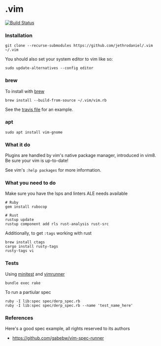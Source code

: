 # .vim

[![Build Status](https://travis-ci.com/jethrodaniel/.vim.svg?token=ySqdnJm9rLt7T1Fsaj2Q&branch=master)](https://travis-ci.com/jethrodaniel/.vim)

### Installation

```
git clone --recurse-submodules https://github.com/jethrodaniel/.vim ~/.vim
```

You should also set your system editor to vim like so:

```
sudo update-alternatives --config editor
```

### brew

To install with [brew](https://brew.sh/)

```
brew install --build-from-source ~/.vim/vim.rb
```

See the [travis file](.travis.yml) for an example.

### apt

```
sudo apt install vim-gnome
```

### What it do

Plugins are handled by vim's native package manager, introduced in vim8.
Be sure your vim is up-to-date!

See vim's `:help packages` for more information.

### What you need to do

Make sure you have the lsps and linters ALE needs available

```
# Ruby
gem install rubocop

# Rust
rustup update
rustup component add rls rust-analysis rust-src
```

Additionally, to get `:tags` working with rust

```
brew install ctags
cargo install rusty-tags
rusty-tags vi
```

### Tests

Using [minitest](https://github.com/seattlerb/minitest) and [vimrunner](https://github.com/AndrewRadev/vimrunner)

```
bundle exec rake
```

To run a partiular spec

```
ruby -I lib:spec spec/derp_spec.rb
ruby -I lib:spec spec/derp_spec.rb --name 'test_name_here'
```

### References

Here's a good spec example, all rights reserved to its authors

- https://github.com/gabebw/vim-spec-runner
